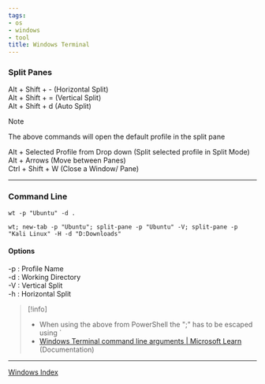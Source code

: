 ```yaml
---
tags:
- os
- windows
- tool
title: Windows Terminal
---
```


### Split Panes

Alt + Shift + - (Horizontal Split)  
Alt + Shift + = (Vertical Split)  
Alt + Shift + d (Auto Split)

 > [!note]
 > The above commands will open the default profile in the split pane

Alt + Selected Profile from Drop down (Split selected profile in Split Mode)  
Alt + Arrows (Move between Panes)  
Ctrl + Shift + W (Close a Window/ Pane)

---

### Command Line

````batch
wt -p "Ubuntu" -d .

wt; new-tab -p "Ubuntu"; split-pane -p "Ubuntu" -V; split-pane -p "Kali Linux" -H -d "D:Downloads"
````

#### Options

-p : Profile Name  
-d : Working Directory  
-V : Vertical Split  
-h : Horizontal Split

 > [!info]
 > * When using the above from PowerShell the ";" has to be escaped using \`
 > * [Windows Terminal command line arguments | Microsoft Learn](https://docs.microsoft.com/en-us/windows/terminal/command-line-arguments?tabs=windows) (Documentation)

---

[Windows Index](../windows-index.md)